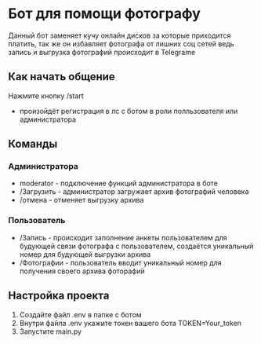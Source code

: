 # Бот для помощи фотографу
Данный бот заменяет кучу онлайн дисков за которые приходится платить, так же он избавляет фотографа от лишних соц сетей ведь запись и выгрузка фотографий происходит в Telegrame
## Как начать общение
Нажмите кнопку /start
* произойдёт регистрация в лс с ботом в роли полльзователя или администратора
## Команды
### Администратора
* moderator - подключение функций администратора в боте
* /Загрузить - администратор загружает архив фотографий человека
* /отмена - отменяет выгрузку архива
### Пользователь
* /Запись - происходит заполнение анкеты пользователем для будующей связи фотографа с пользователем, создаётся уникальный номер для будующей выгрузки архива
* /Фотографии - пользователь вводит уникальный номер для получения своего архива фоторафий
## Настройка проекта
1. Создайте файл .env в папке с ботом
2. Внутри файла .env укажите токен вашего бота
TOKEN=Your_token
3. Запустите main.py
